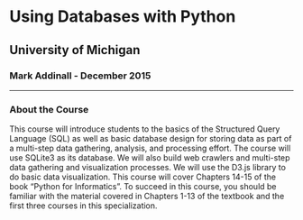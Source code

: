 # Using Databases with Python
## University of Michigan
### Mark Addinall - December 2015
----
### About the Course
This course will introduce students to the basics of the Structured Query Language (SQL) as well as basic database design for storing data as part of a multi-step data gathering, analysis, and processing effort.  The course will use SQLite3 as its database.  We will also build web crawlers and multi-step data gathering and visualization processes.  We will use the D3.js library to do basic data visualization.  This course will cover Chapters 14-15 of the book “Python for Informatics”. To succeed in this course, you should be familiar with the material covered in Chapters 1-13 of the textbook and the first three courses in this specialization.
